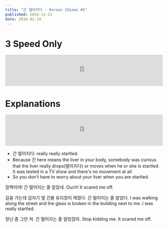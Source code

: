 ```yaml
---
title: "간 떨어지다 - Korean Idioms #5"
published: 2014-12-22
date: 2016-02-19
---
```

#  3 Speed Only

<iframe id="audio_iframe" src="https://www.podbean.com/media/player/audio/postId/5422430/url/http%253A%252F%252Fwiseinit.podbean.com%252Fe%252F3-speed-edition-of-%25EA%25B0%2584-%25EB%2596%25A8%25EC%2596%25B4%25EC%25A7%2580%25EB%258B%25A4%252F/initByJs/1/auto/1?skin=11" width="100%" height="100" frameborder="0" scrolling="no"></iframe>

#  Explanations

<iframe id="audio_iframe" src="https://www.podbean.com/media/player/audio/postId/5422431/url/http%253A%252F%252Fwiseinit.podbean.com%252Fe%252F%25EA%25B0%2584-%25EB%2596%25A8%25EC%2596%25B4%25EC%25A7%2580%25EB%258B%25A4-korean-idioms-5%252F/initByJs/1/auto/1?skin=11" width="100%" height="100" frameborder="0" scrolling="no"></iframe>

* 간 떨어지다: really really startled.
* Because 간 here means the liver in your body, somebody was curious that the liver really drops(떨어지다) or moves when he or she is startled. It was tested in a TV show and there's no movement at all.
* So you don't have to worry about your liver when you are startled.




깜짝이야! 간 떨어지는 줄 알았네.
Ouch! It scared me off.

길을 가는데 갑자기 옆 건물 유리창이 깨졌다. 간 떨어지는 줄 알았다.
I was walking along the street and the glass is broken in the building next to me. I was really startled.

장난 좀 그만 쳐. 간 떨어지는 줄 알았잖아.
Stop kidding me. It scared me off.

